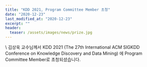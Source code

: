 ```yaml
---
title: "KDD 2021, Program Committee Member 초청"
date: "2020-12-23"
last_modified_at: "2020-12-23"
excerpt: ""
header:
  teaser: /assets/images/news/prize.jpg
---
```

\\
김상욱 교수님께서 KDD 2021 (The 27th International ACM SIGKDD Conference on Knowledge Discovery and Data Mining) 에 Program Committee Member로 초청되셨습니다.